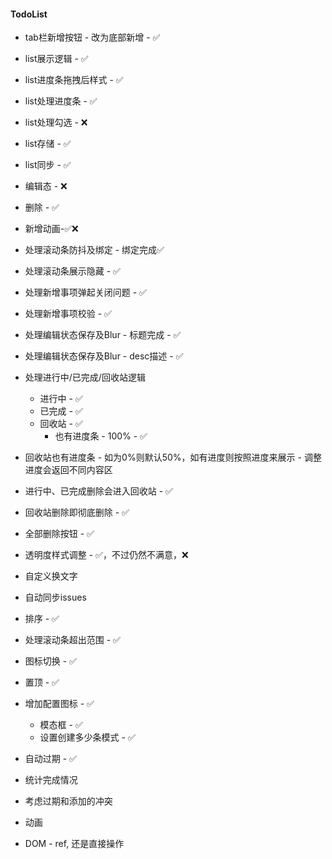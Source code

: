 #### TodoList
* tab栏新增按钮 - 改为底部新增 - ✅
* list展示逻辑 - ✅
* list进度条拖拽后样式 - ✅
* list处理进度条 - ✅
* list处理勾选 - ❌
* list存储 - ✅
* list同步 - ✅
* 编辑态 - ❌
* 删除 - ✅
* 新增动画-✅❌



* 处理滚动条防抖及绑定 - 绑定完成✅
* 处理滚动条展示隐藏 - ✅
* 处理新增事项弹起关闭问题 - ✅
* 处理新增事项校验 - ✅
* 处理编辑状态保存及Blur - 标题完成 - ✅
* 处理编辑状态保存及Blur - desc描述 - ✅
* 处理进行中/已完成/回收站逻辑
  * 进行中 - ✅
  * 已完成 - ✅
  * 回收站 - ✅
    * 也有进度条 - 100%  - ✅
* 回收站也有进度条 - 如为0%则默认50%，如有进度则按照进度来展示 - 调整进度会返回不同内容区
* 进行中、已完成删除会进入回收站 - ✅
* 回收站删除即彻底删除 - ✅
* 全部删除按钮 - ✅
* 透明度样式调整 - ✅，不过仍然不满意，❌
* 自定义换文字
* 自动同步issues
* 排序 - ✅



* 处理滚动条超出范围 - ✅
* 图标切换 - ✅
* 置顶 - ✅
* 增加配置图标 - ✅
  * 模态框 - ✅
  * 设置创建多少条模式 - ✅



* 自动过期 - ✅

* 统计完成情况
* 考虑过期和添加的冲突





* 动画
* DOM  - ref, 还是直接操作

